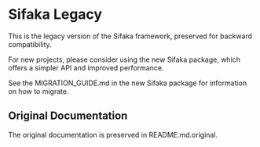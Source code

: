 # Sifaka Legacy

This is the legacy version of the Sifaka framework, preserved for backward compatibility.

For new projects, please consider using the new Sifaka package, which offers a simpler API and improved performance.

See the MIGRATION_GUIDE.md in the new Sifaka package for information on how to migrate.

## Original Documentation

The original documentation is preserved in README.md.original.
